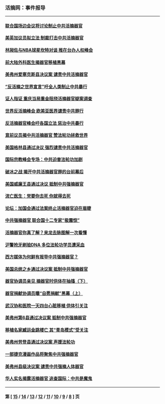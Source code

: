 ### 活摘网：事件报导
---
#### [联合国场边会议将讨论制止中共活摘器官](../../pages/nf5877/n13656361.md?03290430) 
#### [美英加议员拟立法 制裁打击中共活摘器官](../../pages/nf5877/n13430251.md?03290430) 
#### [林昶佐与NBA球星坎特对谈 推在台办人权峰会](../../pages/nf5877/n13414467.md?03290430) 
#### [前大陆外科医生揭器官移植黑幕](../../pages/nf5877/n13401416.md?03290430) 
#### [美弗州爱塞克斯县决议案 谴责中共活摘器官](../../pages/nf5877/n13320919.md?03290430) 
#### [“反活摘之世界宣言”吁全人类制止中共暴行](../../pages/nf5877/n13259730.md?03290430) 
#### [证人指证 重庆当局重金阻挠活摘器官疑案调查](../../pages/nf5877/n13259127.md?03290430) 
#### [世界反活摘峰会 欧美亚医界谴责中共罪行](../../pages/nf5877/n13253550.md?03290430) 
#### [反活摘器官峰会吁各国立法 惩治中共暴行](../../pages/nf5877/n13245052.md?03290430) 
#### [意前议员揭中共活摘器官 赞法轮功拯救世界](../../pages/nf5877/n13203445.md?03290430) 
#### [美国格林县通过决议 强烈谴责中共活摘器官](../../pages/nf5877/n13119367.md?03290430) 
#### [国际宗教峰会专场：中共迫害法轮功加剧](../../pages/nf5877/n13088279.md?03290430) 
#### [破冰之战 揭开中共活摘器官罪的台前幕后](../../pages/nf5877/n13082457.md?03290430) 
#### [美国威廉王县通过决议 抵制中共强摘器官](../../pages/nf5877/n13056521.md?03290430) 
#### [流亡医生：党要你去死 你就得去死](../../pages/nf5877/n13052835.md?03290430) 
#### [论坛：加国会通过法案终止活摘器官迫在眉睫](../../pages/nf5877/n13029839.md?03290430) 
#### [中共强摘器官 联合国十二专家“极震惊”](../../pages/nf5877/n13024313.md?03290430) 
#### [活摘器官你真了解？来龙去脉图解一次看懂](../../pages/nf5877/n13013820.md?03290430) 
#### [沪警抢牙刷验DNA 多位法轮功学员遭采血](../../pages/nf5877/n12969218.md?03290430) 
#### [西方媒体为何鲜有报导中共强摘器官？](../../pages/nf5877/n12932034.md?03290430) 
#### [美国总统之乡通过决议案 抵制中共强摘器官](../../pages/nf5877/n12908242.md?03290430) 
#### [器官协调员亲见 摘器官时供体在抽搐（下）](../../pages/nf5877/n12898622.md?03290430) 
#### [器官捐献协调员曝“自愿捐献”黑幕（上）](../../pages/nf5877/n12878830.md?03290430) 
#### [武汉协和医院一天四台心脏移植 供体引关注](../../pages/nf5877/n12863175.md?03290430) 
#### [美弗州第6县通过决议案 抵制中共强摘器官](../../pages/nf5877/n12805218.md?03290430) 
#### [移植名家臧运金跳楼亡 其“青岛模式”受关注](../../pages/nf5877/n12803746.md?03290430) 
#### [美弗州劳登县通过决议案 声援法轮功](../../pages/nf5877/n12785715.md?03290430) 
#### [一部捷克漫画作品将聚焦中共强摘器官](../../pages/nf5877/n12785954.md?03290430) 
#### [美弗州县级决议案 谴责中共强摘人体器官](../../pages/nf5877/n12721290.md?03290430) 
#### [华人实名揭露活摘器官 追查国际：中共是魔鬼](../../pages/nf5877/n12691724.md?03290430) 

---
#### 第 [ [15](./15.md?03290430) / [14](./14.md?03290430) / [13](./13.md?03290430) / [12](./12.md?03290430) / [11](./11.md?03290430) / [10](./10.md?03290430) / [9](./9.md?03290430) / [8](./8.md?03290430) ] 页
